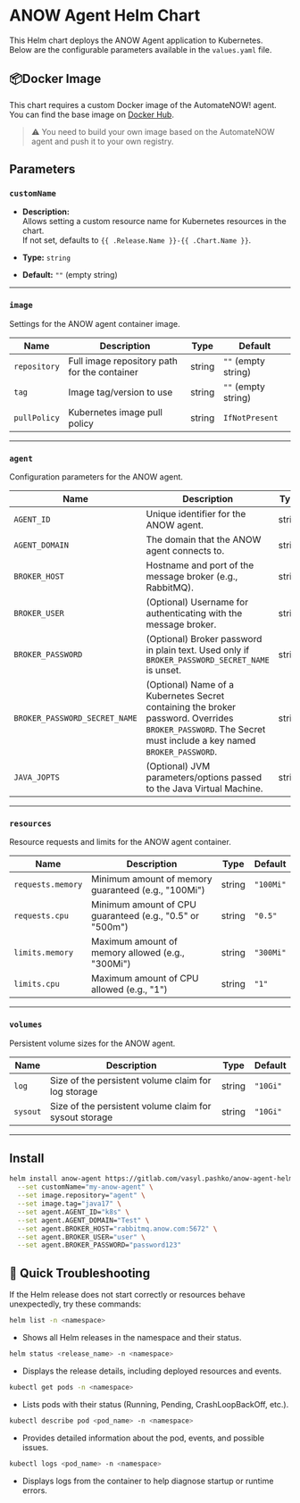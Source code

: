 # ANOW Agent Helm Chart

This Helm chart deploys the ANOW Agent application to Kubernetes.  
Below are the configurable parameters available in the `values.yaml` file.

## 📦Docker Image

This chart requires a custom Docker image of the AutomateNOW! agent.  
You can find the base image on [Docker Hub](https://hub.docker.com/r/anowautomate/agent).  

>⚠️ You need to build your own image based on the AutomateNOW agent and push it to your own registry.

## Parameters

### `customName`

- **Description:**  
  Allows setting a custom resource name for Kubernetes resources in the chart.  
  If not set, defaults to `{{ .Release.Name }}-{{ .Chart.Name }}`.

- **Type:** `string`  
- **Default:** `""` (empty string)

---

### `image`

Settings for the ANOW agent container image.

| Name          | Description                                  | Type   | Default             |
| ------------- | ---------------------------------------------|--------|---------------------|
| `repository`  | Full image repository path for the container | string | `""` (empty string) |
| `tag`         | Image tag/version to use                     | string | `""` (empty string) |
| `pullPolicy`  | Kubernetes image pull policy                 | string | `IfNotPresent`      |

---

### `agent`

Configuration parameters for the ANOW agent.

| Name                           | Description                                                                                                                                                | Type   | Default             |
| ------------------------------ | ---------------------------------------------------------------------------------------------------------------------------------------------------------- | ------ | --------------------|
| `AGENT_ID`                     | Unique identifier for the ANOW agent.                                                                                                                      | string | `""` (empty string) |
| `AGENT_DOMAIN`                 | The domain that the ANOW agent connects to.                                                                                                                | string | `""` (empty string) |
| `BROKER_HOST`                  | Hostname and port of the message broker (e.g., RabbitMQ).                                                                                                  | string | `""` (empty string) |
| `BROKER_USER`                  | (Optional) Username for authenticating with the message broker.                                                                                            | string | `""` (empty string) |
| `BROKER_PASSWORD`              | (Optional) Broker password in plain text. Used only if `BROKER_PASSWORD_SECRET_NAME` is unset.                                                             | string | `""` (empty string) |
| `BROKER_PASSWORD_SECRET_NAME`  | (Optional) Name of a Kubernetes Secret containing the broker password. Overrides `BROKER_PASSWORD`. The Secret must include a key named `BROKER_PASSWORD`. | string | `""` (emptystring)  |
| `JAVA_JOPTS`                   | (Optional) JVM parameters/options passed to the Java Virtual Machine.                                                                                      | string | `"-Xms128m -Xmx256m -DRWD=true -Djna.tmpdir=/anow/agent/tmp"` |

---

### `resources`

Resource requests and limits for the ANOW agent container.

| Name                   | Description                                              | Type   | Default    |
| ---------------------- | ---------------------------------------------------------|--------|------------|
| `requests.memory`      | Minimum amount of memory guaranteed (e.g., "100Mi")      | string | `"100Mi"`  |
| `requests.cpu`         | Minimum amount of CPU guaranteed (e.g., "0.5" or "500m") | string | `"0.5"`    |
| `limits.memory`        | Maximum amount of memory allowed (e.g., "300Mi")         | string | `"300Mi"`  |
| `limits.cpu`           | Maximum amount of CPU allowed (e.g., "1")                | string | `"1"`      |

---

### `volumes`

Persistent volume sizes for the ANOW agent.

| Name         | Description                                               | Type   | Default   |
| ------------ | --------------------------------------------------------- |--------|-----------|
| `log`        | Size of the persistent volume claim for log storage       | string | `"10Gi"`  |
| `sysout`     | Size of the persistent volume claim for sysout storage    | string | `"10Gi"`  |

---

## Install
```sh
helm install anow-agent https://gitlab.com/vasyl.pashko/anow-agent-helm-chart/-/raw/main/anow-agent-0.1.0.tgz \
  --set customName="my-anow-agent" \
  --set image.repository="agent" \
  --set image.tag="java17" \
  --set agent.AGENT_ID="k8s" \
  --set agent.AGENT_DOMAIN="Test" \
  --set agent.BROKER_HOST="rabbitmq.anow.com:5672" \
  --set agent.BROKER_USER="user" \
  --set agent.BROKER_PASSWORD="password123"
```

## 🐞 Quick Troubleshooting
If the Helm release does not start correctly or resources behave unexpectedly, try these commands:
```sh
helm list -n <namespace>
```
- Shows all Helm releases in the namespace and their status.

```sh
helm status <release_name> -n <namespace>
```
- Displays the release details, including deployed resources and events.

```sh
kubectl get pods -n <namespace>
```
- Lists pods with their status (Running, Pending, CrashLoopBackOff, etc.).

```sh
kubectl describe pod <pod_name> -n <namespace>
```
- Provides detailed information about the pod, events, and possible issues.

```sh
kubectl logs <pod_name> -n <namespace>
```
- Displays logs from the container to help diagnose startup or runtime errors.

